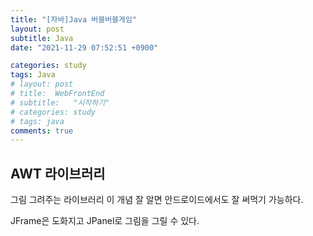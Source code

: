 ```yaml
---
title: "[자바]Java 버블버블게임"
layout: post
subtitle: Java
date: "2021-11-29 07:52:51 +0900"

categories: study
tags: Java
# layout: post
# title:  WebFrontEnd
# subtitle:   "시작하기"
# categories: study
# tags: java
comments: true
---
```


## AWT 라이브러리

그림 그려주는 라이브러리
이 개념 잘 알면 안드로이드에서도 잘 써먹기 가능하다.

JFrame은 도화지고
JPanel로 그림을 그릴 수 있다.
